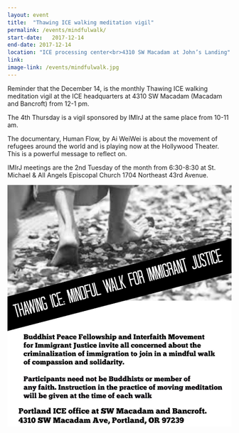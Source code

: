 ```yaml
---
layout: event
title:  "Thawing ICE walking meditation vigil"
permalink: /events/mindfulwalk/
start-date:   2017-12-14
end-date: 2017-12-14  
location: "ICE processing center<br>4310 SW Macadam at John’s Landing"
link: 
image-link: /events/mindfulwalk.jpg
---
```


Reminder that the December 14, is the monthly Thawing ICE walking meditation vigil at the ICE headquarters at 4310 SW Macadam (Macadam and Bancroft) from 12-1 pm.  

The 4th Thursday is a vigil sponsored by IMIrJ at the same place from 10-11 am.

The documentary, Human Flow, by Ai WeiWei is about the movement of refugees around the world and is playing now at the Hollywood Theater.  This is a powerful message to reflect on.

IMIrJ meetings are the 2nd Tuesday of the month from 6:30-8:30 at St. Michael & All Angels Episcopal Church  1704 Northeast 43rd Avenue.

<img class="img-fluid" src="/events/mindful-walk-flyer.jpg">
